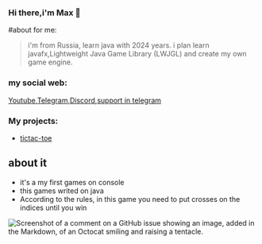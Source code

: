 ### Hi there,i'm Max 👋

#about for me:

>i'm from Russia,
>learn java with 2024 years.
>i plan learn javafx,Lightweight Java Game Library (LWJGL) and create my own game engine.

### **my social web:**

[Youtube](https://youtube.com/@tpose_?si=VN1l5EG4w97gqYXh),[Telegram](https://t.me/TPose_team),[Discord](https://discord.gg/CwtFSKCZwJ),[support in telegram](https://t.me/tupai_studios)

### My projects:
+ [tictac-toe](https://github.com/velozomX/tic-tac-toe)
 ## about it
+ it's a my first games on console
+ this games writed on java
+ According to the rules, in this game you need to put crosses on the indices until you win

![Screenshot of a comment on a GitHub issue showing an image, added in the Markdown, of an Octocat smiling and raising a tentacle.](https://myoctocat.com/assets/images/base-octocat.svg)



